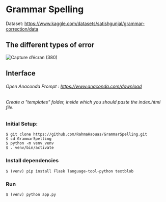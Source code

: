 # Grammar Spelling 
Dataset: https://www.kaggle.com/datasets/satishgunjal/grammar-correction/data

## The different types of error
![Capture d’écran (380)](https://github.com/RahmaHaouas/GrammarSpelling/assets/93491702/66b82cdf-77f8-495b-95b1-600b4880986c)

## Interface
###### Open Anaconda Prompt : https://www.anaconda.com/download
###### Create a "templates" folder, inside which you should paste the index.html file.
### Initial Setup:
```
$ git clone https://github.com/RahmaHaouas/GrammarSpelling.git
$ cd GrammarSpelling
$ python -m venv venv
$ . venv/bin/activate
```

### Install dependencies
```
$ (venv) pip install Flask language-tool-python textblob
```

### Run
```
$ (venv) python app.py
```
